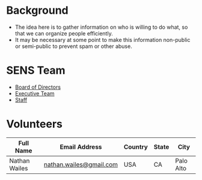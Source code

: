 # Background
- The idea here is to gather information on who is willing to do what, so that we can organize people efficiently.
- It may be necessary at some point to make this information non-public or semi-public to prevent spam or other abuse.

# SENS Team
- [Board of Directors](http://www.sens.org/about/leadership/board-of-directors)
- [Executive Team](http://www.sens.org/about/leadership/executive-team)
- [Staff](http://www.sens.org/about/staff)

# Volunteers

Full Name | Email Address | Country | State | City
--- | --- | --- | --- | ---
Nathan Wailes | nathan.wailes@gmail.com | USA | CA | Palo Alto
